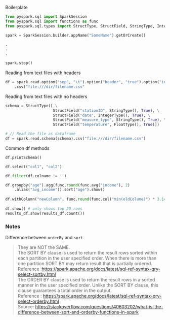 Boilerplate

```python
from pyspark.sql import SparkSession
from pyspark.sql import functions as func
from pyspark.sql.types import StructType, StructField, StringType, IntegerType, FloatType

spark = SparkSession.builder.appName("SomeName").getOrCreate()

.
.
.

spark.stop()
```

Reading from text files with headers
```python
df = spark.read.option("sep", "\t").option("header", "true").option("inferSchema", "true")\
    .csv("file:///dir/filename.csv"
```


Reading from text files with no headers
```python
schema = StructType([ \
                     StructField("stationID", StringType(), True), \
                     StructField("date", IntegerType(), True), \
                     StructField("measure_type", StringType(), True), \
                     StructField("temperature", FloatType(), True)])

# // Read the file as dataframe
df = spark.read.schema(schema).csv("file:///dir/filename.csv")
```

Common df methods
```python
df.printSchema()

df.select("col1", "col2")

df.filter(df.colname != '')

df.groupby("age").agg(func.round(func.avg("income"), 2)
    .alias("avg_income")).sort("age").show()
    
df.withColumn("newColumn", func.round(func.col("min(oldColume)") * 3.14, 2)
    
df.show() # only shows top 20 rows
results_df.show(results_df.count())

```


### Notes
Difference between `orderBy` and `sort`
> They are NOT the SAME.  
The SORT BY clause is used to return the result rows sorted within each partition in the user specified order. When there is more than one partition SORT BY may return result that is partially ordered.  
Reference :https://spark.apache.org/docs/latest/sql-ref-syntax-qry-select-sortby.html  
The ORDER BY clause is used to return the result rows in a sorted manner in the user specified order. Unlike the SORT BY clause, this clause guarantees a total order in the output.  
Reference : https://spark.apache.org/docs/latest/sql-ref-syntax-qry-select-orderby.html  
Source: https://stackoverflow.com/questions/40603202/what-is-the-difference-between-sort-and-orderby-functions-in-spark
